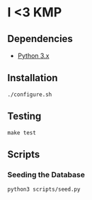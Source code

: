 # I <3 KMP

## Dependencies

- [Python 3.x](https://www.python.org/downloads/)

## Installation

	./configure.sh

## Testing

	make test

## Scripts

### Seeding the Database

	python3 scripts/seed.py
